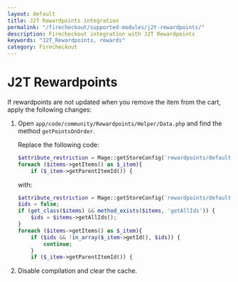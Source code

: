 ```yaml
---
layout: default
title: J2T Rewardpoints integration
permalink: "/firecheckout/supported-modules/j2t-rewardpoints/"
description: Firecheckout integration with J2T Rewardpoints
keywords: "J2T_Rewardpoints, rewards"
category: Firecheckout
---
```


# J2T Rewardpoints

If rewardpoints are not updated when you remove the item from the cart, apply
the following changes:

 1. Open `app/code/community/Rewardpoints/Helper/Data.php` and find the
 method `getPointsOnOrder`.

    Replace the following code:

    ```php
    $attribute_restriction = Mage::getStoreConfig('rewardpoints/default/process_restriction', $storeId);
    foreach ($items->getItems() as $_item){
        if ($_item->getParentItemId()) {
    ```

    with:

    ```php
    $attribute_restriction = Mage::getStoreConfig('rewardpoints/default/process_restriction', $storeId);
    $ids = false;
    if (get_class($items) && method_exists($items, 'getAllIds')) {
        $ids = $items->getAllIds();
    }
    foreach ($items->getItems() as $_item){
        if ($ids && !in_array($_item->getId(), $ids)) {
            continue;
        }
        if ($_item->getParentItemId()) {
    ```

 2. Disable compilation and clear the cache.

